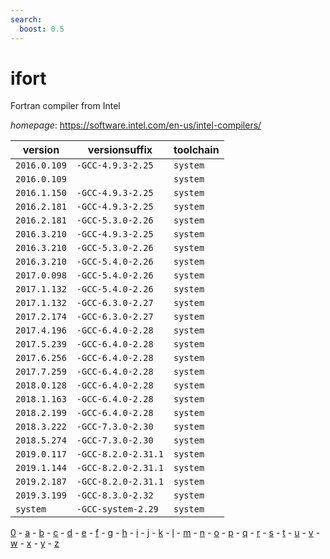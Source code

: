 ```yaml
---
search:
  boost: 0.5
---
```

# ifort

Fortran compiler from Intel

*homepage*: <https://software.intel.com/en-us/intel-compilers/>

version | versionsuffix | toolchain
--------|---------------|----------
``2016.0.109`` | ``-GCC-4.9.3-2.25`` | ``system``
``2016.0.109`` |  | ``system``
``2016.1.150`` | ``-GCC-4.9.3-2.25`` | ``system``
``2016.2.181`` | ``-GCC-4.9.3-2.25`` | ``system``
``2016.2.181`` | ``-GCC-5.3.0-2.26`` | ``system``
``2016.3.210`` | ``-GCC-4.9.3-2.25`` | ``system``
``2016.3.210`` | ``-GCC-5.3.0-2.26`` | ``system``
``2016.3.210`` | ``-GCC-5.4.0-2.26`` | ``system``
``2017.0.098`` | ``-GCC-5.4.0-2.26`` | ``system``
``2017.1.132`` | ``-GCC-5.4.0-2.26`` | ``system``
``2017.1.132`` | ``-GCC-6.3.0-2.27`` | ``system``
``2017.2.174`` | ``-GCC-6.3.0-2.27`` | ``system``
``2017.4.196`` | ``-GCC-6.4.0-2.28`` | ``system``
``2017.5.239`` | ``-GCC-6.4.0-2.28`` | ``system``
``2017.6.256`` | ``-GCC-6.4.0-2.28`` | ``system``
``2017.7.259`` | ``-GCC-6.4.0-2.28`` | ``system``
``2018.0.128`` | ``-GCC-6.4.0-2.28`` | ``system``
``2018.1.163`` | ``-GCC-6.4.0-2.28`` | ``system``
``2018.2.199`` | ``-GCC-6.4.0-2.28`` | ``system``
``2018.3.222`` | ``-GCC-7.3.0-2.30`` | ``system``
``2018.5.274`` | ``-GCC-7.3.0-2.30`` | ``system``
``2019.0.117`` | ``-GCC-8.2.0-2.31.1`` | ``system``
``2019.1.144`` | ``-GCC-8.2.0-2.31.1`` | ``system``
``2019.2.187`` | ``-GCC-8.2.0-2.31.1`` | ``system``
``2019.3.199`` | ``-GCC-8.3.0-2.32`` | ``system``
``system`` | ``-GCC-system-2.29`` | ``system``

[0](../0/index.md) - [a](../a/index.md) - [b](../b/index.md) - [c](../c/index.md) - [d](../d/index.md) - [e](../e/index.md) - [f](../f/index.md) - [g](../g/index.md) - [h](../h/index.md) - [i](../i/index.md) - [j](../j/index.md) - [k](../k/index.md) - [l](../l/index.md) - [m](../m/index.md) - [n](../n/index.md) - [o](../o/index.md) - [p](../p/index.md) - [q](../q/index.md) - [r](../r/index.md) - [s](../s/index.md) - [t](../t/index.md) - [u](../u/index.md) - [v](../v/index.md) - [w](../w/index.md) - [x](../x/index.md) - [y](../y/index.md) - [z](../z/index.md)

